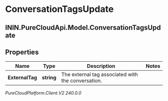 # ConversationTagsUpdate

## ININ.PureCloudApi.Model.ConversationTagsUpdate

## Properties

|Name | Type | Description | Notes|
|------------ | ------------- | ------------- | -------------|
| **ExternalTag** | **string** | The external tag associated with the conversation. | |



_PureCloudPlatform.Client.V2 240.0.0_
